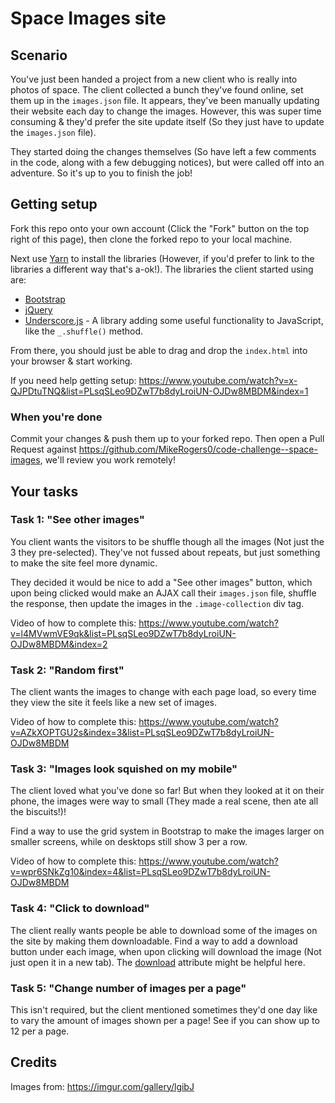 # Space Images site

## Scenario

You've just been handed a project from a new client who is really into photos of space. The client collected a bunch they've found online, set them up in the `images.json` file. It appears, they've been manually updating their website each day to change the images. However, this was super time consuming & they'd prefer the site update itself (So they just have to update the `images.json` file).

They started doing the changes themselves (So have left a few comments in the code, along with a few debugging notices), but were called off into an adventure. So it's up to you to finish the job! 

## Getting setup

Fork this repo onto your own account (Click the "Fork" button on the top right of this page), then clone the forked repo to your local machine.

Next use [Yarn](https://yarnpkg.com/en/docs/install) to install the libraries (However, if you'd prefer to link to the libraries a different way that's a-ok!). The libraries the client started using are:

 - [Bootstrap](https://getbootstrap.com/docs/4.2/getting-started/introduction/)
 - [jQuery](https://api.jquery.com/)
 - [Underscore.js](https://underscorejs.org/) - A library adding some useful functionality to JavaScript, like the `_.shuffle()` method.

From there, you should just be able to drag and drop the `index.html` into your browser & start working.

If you need help getting setup: https://www.youtube.com/watch?v=x-QJPDtuTNQ&list=PLsqSLeo9DZwT7b8dyLroiUN-OJDw8MBDM&index=1

### When you're done

Commit your changes & push them up to your forked repo. Then open a Pull Request against https://github.com/MikeRogers0/code-challenge--space-images, we'll review you work remotely!

## Your tasks

### Task 1: "See other images"

You client wants the visitors to be shuffle though all the images (Not just the 3 they pre-selected). They've not fussed about repeats, but just something to make the site feel more dynamic. 

They decided it would be nice to add a "See other images" button, which upon being clicked would make an AJAX call their `images.json` file, shuffle the response, then update the images in the `.image-collection` div tag.

Video of how to complete this: https://www.youtube.com/watch?v=l4MVwmVE9qk&list=PLsqSLeo9DZwT7b8dyLroiUN-OJDw8MBDM&index=2

### Task 2: "Random first"

The client wants the images to change with each page load, so every time they view the site it feels like a new set of images. 

Video of how to complete this: https://www.youtube.com/watch?v=AZkXOPTGU2s&index=3&list=PLsqSLeo9DZwT7b8dyLroiUN-OJDw8MBDM

### Task 3: "Images look squished on my mobile"

The client loved what you've done so far! But when they looked at it on their phone, the images were way to small (They made a real scene, then ate all the biscuits!)!

Find a way to use the grid system in Bootstrap to make the images larger on smaller screens, while on desktops still show 3 per a row.

Video of how to complete this: https://www.youtube.com/watch?v=wpr6SNkZg10&index=4&list=PLsqSLeo9DZwT7b8dyLroiUN-OJDw8MBDM

### Task 4: "Click to download"

The client really wants people be able to download some of the images on the site by making them downloadable. Find a way to add a download button under each image, when upon clicking will download the image (Not just open it in a new tab). The [download](https://developer.mozilla.org/en-US/docs/Web/HTML/Element/a#Attributes) attribute might be helpful here.

### Task 5: "Change number of images per a page"

This isn't required, but the client mentioned sometimes they'd one day like to vary the amount of images shown per a page! See if you can show up to 12 per a page.

## Credits

Images from: https://imgur.com/gallery/lgibJ
